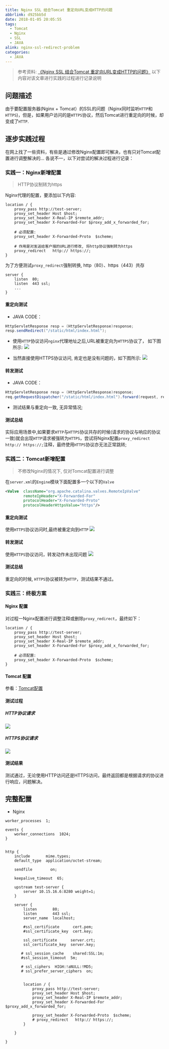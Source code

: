 ```yaml
---
title: Nginx SSL 结合Tomcat 重定向URL变成HTTP的问题
abbrlink: d925bb5d
date: 2018-01-05 20:05:55
tags:
  - Tomcat
  - Nginx
  - SSL
  - JAVA
alink: nginx-ssl-redirect-problem
categories:
  - JAVA
---
```



> 参考资料: [《Nginx SSL 结合Tomcat 重定向URL变成HTTP的问题》](http://emacsist.github.io/2016/01/19/Nginx-SSL-结合Tomcat-重定向URL变成HTTP的问题/)
> 以下内容对该文章进行实践的过程进行记录说明


## 问题描述
由于要配置服务器(Nginx + Tomcat）的SSL的问题（Nginx同时监听`HTTP`和`HTTPS`)，但是，如果用户访问的是`HTTPS`协议，然后Tomcat进行重定向的时候，却变成了`HTTP`.

<!-- more -->


## 逐步实践过程
在网上找了一些资料，有些是通过修改Nginx配置即可解决，也有只对Tomcat配置进行调整解决的... 各说不一，以下对尝试的解决过程进行记录：


### 实践一：Nginx新增配置
> HTTP协议制转为https

Nginx代理的配置，要添加以下内容:
```
location / {
    proxy_pass http://test-server;
    proxy_set_header Host $host;
    proxy_set_header X-Real-IP $remote_addr;
    proxy_set_header X-Forwarded-For $proxy_add_x_forwarded_for;

    # 必须配置:
    proxy_set_header X-Forwarded-Proto  $scheme;

    # 作用是对发送给客户端的URL进行修改, 将http协议强制转为https
    proxy_redirect   http:// https://;
}
```

为了方便测试`proxy_redirect`强制转换, http（80）、https（443）共存
```
server {
    listen  80;  
    listen  443 ssl;  
    ...
}
```

#### 重定向测试
- JAVA CODE：
```java
HttpServletResponse resp = (HttpServletResponse)response;
resp.sendRedirect("/static/html/index.html");
```
- 使用`HTTP`协议访问`nginx`代理地址之后,URL被重定向为`HTTPS`协议了， 如下图所示:
![](http://qiniu-pic.siven.net/blog/2018-01-05-095224.png)


- 当然直接使用HTTPS协议访问, 肯定也是没有问题的，如下图所示:
![](http://qiniu-pic.siven.net/blog/2018-01-05-095340.png)


#### 转发测试
- JAVA CODE：
```java
HttpServletResponse resp = (HttpServletResponse)response;
req.getRequestDispatcher("/static/html/index.html").forward(request, response);
```

- 测试结果与重定向一致, 无异常情况;

#### 测试总结
实际应用场景中,如果要求`HTTP`与`HTTPS`协议共存的时候(请求的协议与响应的协议一致)就会出现`HTTP`请求被强转为`HTTPS`，尝试将Nginx配置`proxy_redirect   http:// https://;`注释，最终使用`HTTPS`协议亦无法正常跳转;


### 实践二：Tomcat新增配置
>不修改Nginx的情况下, 仅对Tomcat配置进行调整

在`server.xml`的`Engine`模块下面配置多一个以下的`Valve`
```xml
<Valve  className="org.apache.catalina.valves.RemoteIpValve" 
        remoteIpHeader="X-Forwarded-For" 
        protocolHeader="X-Forwarded-Proto" 
        protocolHeaderHttpsValue="https"/>
```

#### 重定向测试
使用`HTTPS`协议访问时,最终被重定向到`HTTP`
![](http://qiniu-pic.siven.net/blog/2018-01-05-112959.png)

#### 转发测试
使用`HTTPS`协议访问，转发动作未出现问题
![](http://qiniu-pic.siven.net/blog/2018-01-05-113147.png)


#### 测试总结
重定向的时候, `HTTPS`协议被转为`HTTP`，测试结果不通过。


### 实践三：终极方案
#### Nginx 配置
对过程一Nginx配置进行调整注释或删除`proxy_redirect`，最终如下：
```
location / {
    proxy_pass http://test-server;
    proxy_set_header Host $host;
    proxy_set_header X-Real-IP $remote_addr;
    proxy_set_header X-Forwarded-For $proxy_add_x_forwarded_for;

    # 必须配置:
    proxy_set_header X-Forwarded-Proto  $scheme;
}
```

#### Tomcat 配置
参看：[Tomcat配置](#实践二tomcat新增配置
)

#### 测试过程

##### HTTP协议请求
![](http://qiniu-pic.siven.net/blog/2018-01-05-115344.png)


##### HTTPS协议请求
![](http://qiniu-pic.siven.net/blog/2018-01-05-115431.png)

#### 测试结果
测试通过，无论使用HTTP访问还是HTTPS访问，最终返回都是根据请求的协议进行响应，问题解决。

## 完整配置
- Nginx

```
worker_processes  1;

events {
    worker_connections  1024;
}


http {
    include       mime.types;
    default_type  application/octet-stream;

    sendfile        on;

    keepalive_timeout  65;

    upstream test-server {  
        server 10.15.16.6:8280 weight=1;
    }

    server {
        listen       80;
        listen       443 ssl;
        server_name  localhost;

        #ssl_certificate      cert.pem;
        #ssl_certificate_key  cert.key;

        ssl_certificate      server.crt;
        ssl_certificate_key  server.key;

       # ssl_session_cache    shared:SSL:1m;
       #ssl_session_timeout  5m;

       # ssl_ciphers  HIGH:!aNULL:!MD5;
       # ssl_prefer_server_ciphers  on;


        location / {
            proxy_pass http://test-server;
            proxy_set_header Host $host;
            proxy_set_header X-Real-IP $remote_addr;
            proxy_set_header X-Forwarded-For $proxy_add_x_forwarded_for;

            proxy_set_header X-Forwarded-Proto  $scheme;
            # proxy_redirect   http:// https://;
        }

    }

}
```


